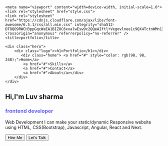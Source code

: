 <!DOCTYPE html>
<html lang="en">
<head>
    <meta charset="UTF-8">
    
    <meta name="viewport" content="width=device-width, initial-scale=1.0">
    <link rel="stylesheet" href="style.css">
    <link rel="stylesheet" href="https://cdnjs.cloudflare.com/ajax/libs/font-awesome/6.5.1/css/all.min.css" integrity="sha512-DTOQO9RWCH3ppGqcWaEA1BIZOC6xxalwEsw9c2QQeAIftl+Vegovlnee1c9QX4TctnWMn13TZye+giMm8e2LwA==" crossorigin="anonymous" referrerpolicy="no-referrer" />
    <title>portfolio</title>
</head>
<body style="background-image: url('/home2 copy.jpg');">
 

    <div class="hero">
        <div class="logo"><h1>Portfolio</h1></div>
           <div class="home"> <a href="#" style="color: rgb(98, 98, 248);">Home</a>
            <a href="#">Skills</a>
            <a href="#">Contact</a>
            <a href="#">About</a></div>
        </div>  
    </div>
</div>  
<div class="homepage">
<div class="info">
<h2 >Hi,I'm Luv sharma </h2>
<h3 style="color: rgb(98, 98, 248);">frontend developer</h3>
<p>
    Web Development
    I can make your static/dynamic Responsive 
    website using HTML, CSS(Bootstrap),
    Javascript, Angular, React and Next.</p>
    <button class="box yoyo" >Hire Me</button>
     <button class="box" >Let's Talk</button>
     
</div>
  </div>
  <footer><div class="iconbox"><div class="icon"style="font-size: 40px;"><i class="fa-brands fa-linkedin"></i></div>
    <div class="icon" style="font-size: 40px;"><i class="fa-brands fa-instagram"></i></div></div></footer>
</body>
</html>
